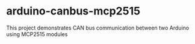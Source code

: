 # arduino-canbus-mcp2515
This project demonstrates CAN bus communication between two Arduino using MCP2515 modules
